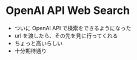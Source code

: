 # OpenAI API Web Search

- ついに OpenAI API で検索をできるようになった
- url を渡したら、その先を見に行ってくれる
- ちょっと高いらしい
- 十分期待通り
